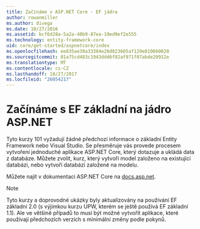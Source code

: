 ```yaml
---
title: Začínáme v ASP.NET Core - EF jádra
author: rowanmiller
ms.author: divega
ms.date: 10/27/2016
ms.assetid: bcf6d28a-5a2a-40b9-87ea-19ed9ef2e555
ms.technology: entity-framework-core
uid: core/get-started/aspnetcore/index
ms.openlocfilehash: ee835ae30a33384e26d823605af129e810660028
ms.sourcegitcommit: 01a75cd483c1943ddd6f82af971f07abde20912e
ms.translationtype: MT
ms.contentlocale: cs-CZ
ms.lasthandoff: 10/27/2017
ms.locfileid: "26054217"
---
```

# <a name="getting-started-with-ef-core-on-aspnet-core"></a>Začínáme s EF základní na jádro ASP.NET

Tyto kurzy 101 vyžadují žádné předchozí informace o základní Entity Framework nebo Visual Studio. Se přesměruje vás provede procesem vytvoření jednoduché aplikace ASP.NET Core, který dotazuje a ukládá data z databáze. Můžete zvolit, kurz, který vytvoří model založeno na existující databázi, nebo vytvoří databázi založené na modelu.

Můžete najít v dokumentaci ASP.NET Core na [docs.asp.net](https://docs.asp.net).

> [!NOTE]  
> Tyto kurzy a doprovodné ukázky byly aktualizovány na používání EF základní 2.0 (s výjimkou kurzu UPW, kterém se ještě používá EF základní 1.1). Ale ve většině případů to musí být možné vytvořit aplikace, které používají předchozích verzích s minimální změny podle pokynů.
